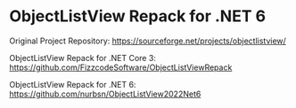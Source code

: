 # ObjectListView Repack for .NET 6

Original Project Repository: https://sourceforge.net/projects/objectlistview/

ObjectListView Repack for .NET Core 3: https://github.com/FizzcodeSoftware/ObjectListViewRepack 

ObjectListView Repack for .NET 6: https://github.com/nurbsn/ObjectListView2022Net6 
